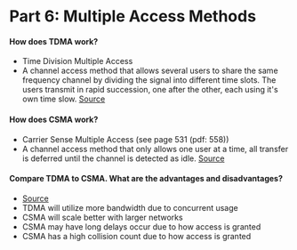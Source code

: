 # Part 6: Multiple Access Methods
#### How does TDMA work?
* Time Division Multiple Access
* A channel access method that allows several users to share the same frequency channel by dividing the signal into different time slots. The users transmit in rapid succession, one after the other, each using it's own time slow. [Source](https://issuu.com/warse/docs/ijeter01352015)

#### How does CSMA work?
* Carrier Sense Multiple Access (see page 531 (pdf: 558))
* A channel access method that only allows one user at a time, all transfer is deferred until the channel is detected as idle. [Source](https://issuu.com/warse/docs/ijeter01352015)

#### Compare TDMA to CSMA. What are the advantages and disadvantages?
* [Source](https://issuu.com/warse/docs/ijeter01352015)
* TDMA will utilize more bandwidth due to concurrent usage
* CSMA will scale better with larger networks
* CSMA may have long delays occur due to how access is granted
* CSMA has a high collision count due to how access is granted